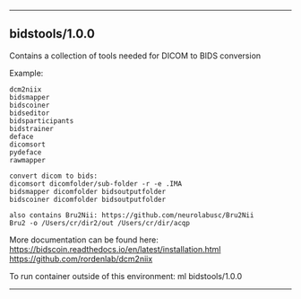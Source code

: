 
----------------------------------
## bidstools/1.0.0 ##
Contains a collection of tools needed for DICOM to BIDS conversion

Example:
```
dcm2niix
bidsmapper
bidscoiner
bidseditor
bidsparticipants
bidstrainer
deface
dicomsort
pydeface
rawmapper

convert dicom to bids:
dicomsort dicomfolder/sub-folder -r -e .IMA
bidsmapper dicomfolder bidsoutputfolder
bidscoiner dicomfolder bidsoutputfolder

also contains Bru2Nii: https://github.com/neurolabusc/Bru2Nii
Bru2 -o /Users/cr/dir2/out /Users/cr/dir/acqp
```

More documentation can be found here:
https://bidscoin.readthedocs.io/en/latest/installation.html
https://github.com/rordenlab/dcm2niix


To run container outside of this environment: ml bidstools/1.0.0

----------------------------------
